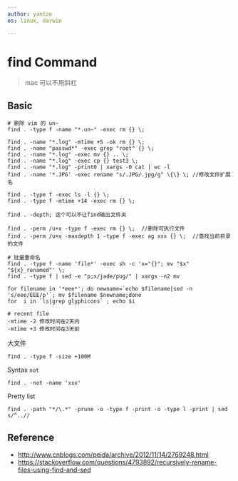 ```yaml
---
author: yantze
os: linux, darwin

---
```



# find Command

> mac 可以不用斜杠

## Basic
```
# 删除 vim 的 un~
find . -type f -name "*.un~" -exec rm {} \;

find . -name "*.log" -mtime +5 -ok rm {} \;
find . -name "passwd*" -exec grep "root" {} \;
find . -name "*.log" -exec mv {} .. \;
find . -name "*.log" -exec cp {} test3 \;
find . -name "*.log" -print0 | xargs -0 cat | wc -l
find . -name '*.JPG' -exec rename "s/.JPG/.jpg/g" \{\} \; //修改文件扩展名

find . -type f -exec ls -l {} \;
find . -type f -mtime +14 -exec rm {} \;

find . -depth; 这个可以不让find输出文件夹

find . -perm /u+x -type f -exec rm {} \;  //删除可执行文件
find . -perm /u+x -maxdepth 1 -type f -exec ag xxx {} \;  //查找当前目录的文件

# 批量重命名
find . -type f -name 'file*' -exec sh -c 'x="{}"; mv "$x" "${x}_renamed"' \;
find . -type f | sed -e "p;s/jade/pug/" | xargs -n2 mv

for filename in '*eee*'; do newname=`echo $filename|sed -n 's/eee/EEE/p'`; mv $filename $newname;done
for  i in `ls|grep glyphicons` ; echo $i

# recent file
-mtime -2 修改时间在2天内
-mtime +3 修改时间在3天前
```

大文件
```
find . -type f -size +100M
```

Syntax `not`
```
find . -not -name 'xxx'
```

Pretty list
```
find . -path "*/\.*" -prune -o -type f -print -o -type l -print | sed s/^..//
```


## Reference
- http://www.cnblogs.com/peida/archive/2012/11/14/2769248.html
- https://stackoverflow.com/questions/4793892/recursively-rename-files-using-find-and-sed
